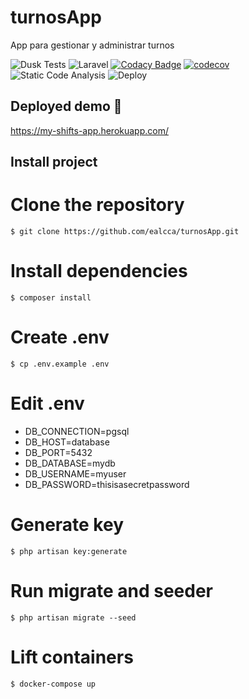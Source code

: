 # turnosApp
App para gestionar y administrar turnos

![Dusk Tests](https://github.com/ealcca/turnosApp/workflows/Dusk%20Tests/badge.svg)
![Laravel](https://github.com/ealcca/turnosApp/workflows/Laravel/badge.svg)
[![Codacy Badge](https://api.codacy.com/project/badge/Grade/3c84d5e4214643a28ce48a078d48f111)](https://app.codacy.com/gh/ealcca/turnosApp?utm_source=github.com&utm_medium=referral&utm_content=ealcca/turnosApp&utm_campaign=Badge_Grade)
[![codecov](https://codecov.io/gh/ealcca/turnosApp/branch/master/graph/badge.svg)](https://codecov.io/gh/ealcca/turnosApp)
![Static Code Analysis](https://github.com/ealcca/turnosApp/workflows/Static%20Code%20Analysis/badge.svg)
![Deploy](https://github.com/ealcca/turnosApp/workflows/Deploy/badge.svg)

## Deployed demo 🚀

https://my-shifts-app.herokuapp.com/

## Install project

# Clone the repository

```
$ git clone https://github.com/ealcca/turnosApp.git
```

# Install dependencies

```
$ composer install
```

# Create .env 

```
$ cp .env.example .env
```

# Edit .env

*   DB_CONNECTION=pgsql
*   DB_HOST=database
*   DB_PORT=5432
*   DB_DATABASE=mydb
*   DB_USERNAME=myuser
*   DB_PASSWORD=thisisasecretpassword

# Generate key

```
$ php artisan key:generate
```

# Run migrate and seeder

```
$ php artisan migrate --seed
```

# Lift containers

```
$ docker-compose up
```





